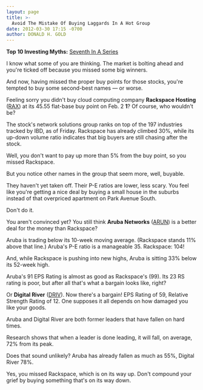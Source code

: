 ```yaml
---
layout: page
title: >-
  Avoid The Mistake Of Buying Laggards In A Hot Group
date: 2012-03-30 17:15 -0700
author: DONALD H. GOLD
---
```





**Top 10 Investing Myths:** [Seventh In A Series](http://news.investors.com/specialreport/604007/201203141812/top-10-investing-myths.aspx )


I know what some of you are thinking. The market is bolting ahead and you're ticked off because you missed some big winners.


And now, having missed the proper buy points for those stocks, you're tempted to buy some second-best names — or worse.


Feeling sorry you didn't buy cloud computing company **Rackspace Hosting** ([RAX](https://research.investors.com/quote.aspx?symbol=RAX)) at its 45.55 flat-base buy point on Feb. 2 **1**? Of course, who wouldn't be?


The stock's network solutions group ranks on top of the 197 industries tracked by IBD, as of Friday. Rackspace has already climbed 30%, while its up-down volume ratio indicates that big buyers are still chasing after the stock.


Well, you don't want to pay up more than 5% from the buy point, so you missed Rackspace.


But you notice other names in the group that seem more, well, buyable.


They haven't yet taken off. Their P-E ratios are lower, less scary. You feel like you're getting a nice deal by buying a small house in the suburbs instead of that overpriced apartment on Park Avenue South.


Don't do it.


You aren't convinced yet? You still think **Aruba Networks** ([ARUN](https://research.investors.com/quote.aspx?symbol=ARUN)) is a better deal for the money than Rackspace?


Aruba is trading below its 10-week moving average. (Rackspace stands 11% above that line.) Aruba's P-E ratio is a manageable 35. Rackspace: 104!


And, while Rackspace is pushing into new highs, Aruba is sitting 33% below its 52-week high.


Aruba's 91 EPS Rating is almost as good as Rackspace's (99). Its 23 RS rating is poor, but after all that's what a bargain looks like, right?


Or **Digital River** ([DRIV](https://research.investors.com/quote.aspx?symbol=DRIV)). Now there's a bargain! EPS Rating of 59, Relative Strength Rating of 12. One supposes it all depends on how damaged you like your goods.


Aruba and Digital River are both former leaders that have fallen on hard times.


Research shows that when a leader is done leading, it will fall, on average, 72% from its peak.


Does that sound unlikely? Aruba has already fallen as much as 55%, Digital River 78%.


Yes, you missed Rackspace, which is on its way up. Don't compound your grief by buying something that's on its way down.




